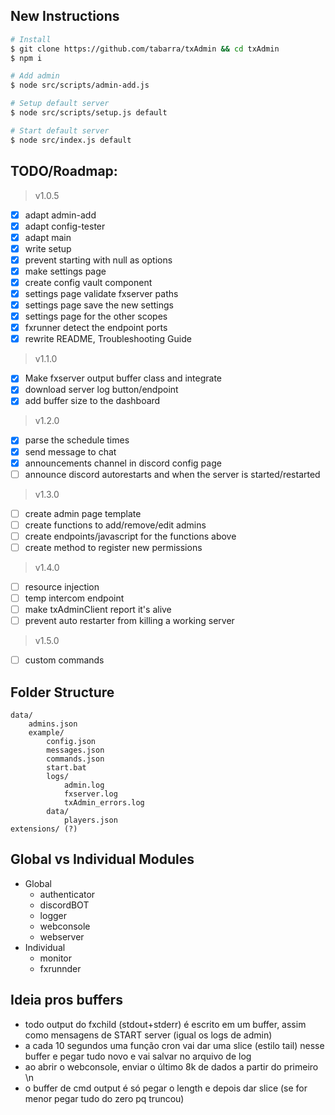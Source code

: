 ## New Instructions
```bash
# Install
$ git clone https://github.com/tabarra/txAdmin && cd txAdmin
$ npm i

# Add admin
$ node src/scripts/admin-add.js

# Setup default server
$ node src/scripts/setup.js default

# Start default server
$ node src/index.js default
```

## TODO/Roadmap:
> v1.0.5
- [x] adapt admin-add 
- [x] adapt config-tester
- [x] adapt main
- [x] write setup
- [x] prevent starting with null as options
- [x] make settings page
- [x] create config vault component
- [x] settings page validate fxserver paths
- [x] settings page save the new settings
- [x] settings page for the other scopes
- [x] fxrunner detect the endpoint ports
- [x] rewrite README, Troubleshooting Guide
> v1.1.0
- [x] Make fxserver output buffer class and integrate
- [x] download server log button/endpoint
- [x] add buffer size to the dashboard
> v1.2.0
- [x] parse the schedule times
- [x] send message to chat
- [x] announcements channel in discord config page
- [ ] announce discord autorestarts and when the server is started/restarted
> v1.3.0
- [ ] create admin page template
- [ ] create functions to add/remove/edit admins
- [ ] create endpoints/javascript for  the functions above
- [ ] create method to register new permissions
> v1.4.0
- [ ] resource injection
- [ ] temp intercom endpoint
- [ ] make txAdminClient report it's alive
- [ ] prevent auto restarter from killing a working server
> v1.5.0
- [ ] custom commands




## Folder Structure
    data/
        admins.json
        example/
            config.json
            messages.json
            commands.json
            start.bat
            logs/
                admin.log
                fxserver.log
                txAdmin_errors.log
            data/
                players.json
    extensions/ (?)


## Global vs Individual Modules
- Global
    - authenticator
    - discordBOT
    - logger
    - webconsole
    - webserver
- Individual
    - monitor
    - fxrunnder


## Ideia pros buffers
- todo output do fxchild (stdout+stderr) é escrito em um buffer, assim como mensagens de START server (igual os logs de admin)
- a cada 10 segundos uma função cron vai dar uma slice (estilo tail) nesse buffer e pegar tudo novo e vai salvar no arquivo de log
- ao abrir o webconsole, enviar o último 8k de dados a partir do primeiro \n
- o buffer de cmd output é só pegar o length e depois dar slice (se for menor pegar tudo do zero pq truncou)
